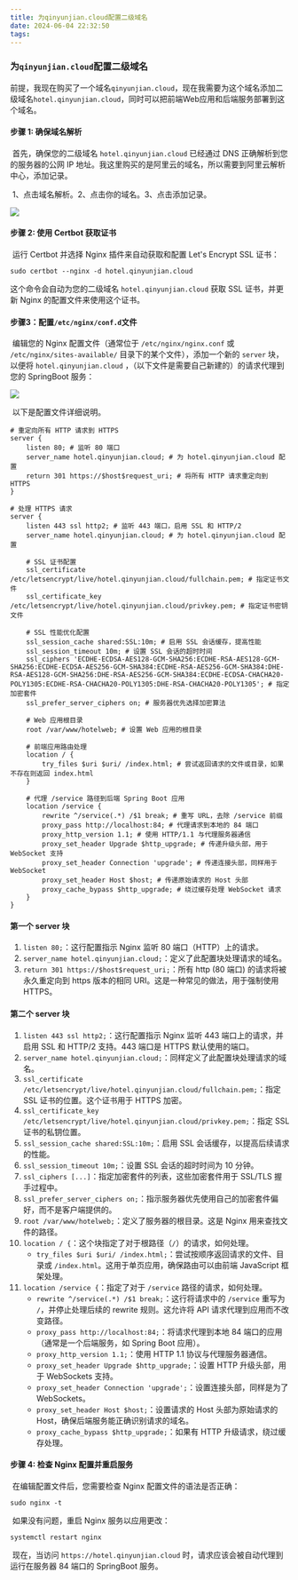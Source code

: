 ```yaml
---
title: 为qinyunjian.cloud配置二级域名
date: 2024-06-04 22:32:50
tags:
---
```

### 为`qinyunjian.cloud`配置二级域名

​	前提，我现在购买了一个域名`qinyunjian.cloud`，现在我需要为这个域名添加二级域名`hotel.qinyunjian.cloud`，同时可以把前端Web应用和后端服务部署到这个域名。

#### 步骤 1: 确保域名解析

​	首先，确保您的二级域名 `hotel.qinyunjian.cloud` 已经通过 DNS 正确解析到您的服务器的公网 IP 地址。我这里购买的是阿里云的域名，所以需要到阿里云解析中心，添加记录。

​	1、点击域名解析。2、点击你的域名。3、点击添加记录。

![](https://qinyunjian-1316017204.cos.ap-guangzhou.myqcloud.com/images/typora/image-20240226093320058.png)

#### 步骤 2: 使用 Certbot 获取证书

​	运行 Certbot 并选择 Nginx 插件来自动获取和配置 Let's Encrypt SSL 证书：

```shell
sudo certbot --nginx -d hotel.qinyunjian.cloud
```

这个命令会自动为您的二级域名 `hotel.qinyunjian.cloud` 获取 SSL 证书，并更新 Nginx 的配置文件来使用这个证书。

#### 步骤3：配置`/etc/nginx/conf.d`文件

​	编辑您的 Nginx 配置文件（通常位于 `/etc/nginx/nginx.conf` 或 `/etc/nginx/sites-available/` 目录下的某个文件），添加一个新的 `server` 块，以便将 `hotel.qinyunjian.cloud` ，（以下文件是需要自己新建的）的请求代理到您的 SpringBoot 服务：

![](https://qinyunjian-1316017204.cos.ap-guangzhou.myqcloud.com/images/typora/9132726f9a8ad29222730bed828cae8.png)

​	以下是配置文件详细说明。

```
# 重定向所有 HTTP 请求到 HTTPS
server {
    listen 80; # 监听 80 端口
    server_name hotel.qinyunjian.cloud; # 为 hotel.qinyunjian.cloud 配置
    return 301 https://$host$request_uri; # 将所有 HTTP 请求重定向到 HTTPS
}

# 处理 HTTPS 请求
server {
    listen 443 ssl http2; # 监听 443 端口，启用 SSL 和 HTTP/2
    server_name hotel.qinyunjian.cloud; # 为 hotel.qinyunjian.cloud 配置

    # SSL 证书配置
    ssl_certificate /etc/letsencrypt/live/hotel.qinyunjian.cloud/fullchain.pem; # 指定证书文件
    ssl_certificate_key /etc/letsencrypt/live/hotel.qinyunjian.cloud/privkey.pem; # 指定证书密钥文件

    # SSL 性能优化配置
    ssl_session_cache shared:SSL:10m; # 启用 SSL 会话缓存，提高性能
    ssl_session_timeout 10m; # 设置 SSL 会话的超时时间
    ssl_ciphers 'ECDHE-ECDSA-AES128-GCM-SHA256:ECDHE-RSA-AES128-GCM-SHA256:ECDHE-ECDSA-AES256-GCM-SHA384:ECDHE-RSA-AES256-GCM-SHA384:DHE-RSA-AES128-GCM-SHA256:DHE-RSA-AES256-GCM-SHA384:ECDHE-ECDSA-CHACHA20-POLY1305:ECDHE-RSA-CHACHA20-POLY1305:DHE-RSA-CHACHA20-POLY1305'; # 指定加密套件
    ssl_prefer_server_ciphers on; # 服务器优先选择加密算法

    # Web 应用根目录
    root /var/www/hotelweb; # 设置 Web 应用的根目录

    # 前端应用路由处理
    location / {
        try_files $uri $uri/ /index.html; # 尝试返回请求的文件或目录，如果不存在则返回 index.html
    }

    # 代理 /service 路径到后端 Spring Boot 应用
    location /service {
        rewrite ^/service(.*) /$1 break; # 重写 URL，去除 /service 前缀
        proxy_pass http://localhost:84; # 代理请求到本地的 84 端口
        proxy_http_version 1.1; # 使用 HTTP/1.1 与代理服务器通信
        proxy_set_header Upgrade $http_upgrade; # 传递升级头部，用于 WebSocket 支持
        proxy_set_header Connection 'upgrade'; # 传递连接头部，同样用于 WebSocket
        proxy_set_header Host $host; # 传递原始请求的 Host 头部
        proxy_cache_bypass $http_upgrade; # 绕过缓存处理 WebSocket 请求
    }
}
```

#### 第一个 server 块

1. `listen 80;`：这行配置指示 Nginx 监听 80 端口（HTTP）上的请求。
2. `server_name hotel.qinyunjian.cloud;`：定义了此配置块处理请求的域名。
3. `return 301 https://$host$request_uri;`：所有 http (80 端口) 的请求将被永久重定向到 https 版本的相同 URI。这是一种常见的做法，用于强制使用 HTTPS。

#### 第二个 server 块

1. `listen 443 ssl http2;`：这行配置指示 Nginx 监听 443 端口上的请求，并启用 SSL 和 HTTP/2 支持。443 端口是 HTTPS 默认使用的端口。
2. `server_name hotel.qinyunjian.cloud;`：同样定义了此配置块处理请求的域名。
3. `ssl_certificate /etc/letsencrypt/live/hotel.qinyunjian.cloud/fullchain.pem;`：指定 SSL 证书的位置。这个证书用于 HTTPS 加密。
4. `ssl_certificate_key /etc/letsencrypt/live/hotel.qinyunjian.cloud/privkey.pem;`：指定 SSL 证书的私钥位置。
5. `ssl_session_cache shared:SSL:10m;`：启用 SSL 会话缓存，以提高后续请求的性能。
6. `ssl_session_timeout 10m;`：设置 SSL 会话的超时时间为 10 分钟。
7. `ssl_ciphers [...]`：指定加密套件的列表，这些加密套件用于 SSL/TLS 握手过程中。
8. `ssl_prefer_server_ciphers on;`：指示服务器优先使用自己的加密套件偏好，而不是客户端提供的。
9. `root /var/www/hotelweb;`：定义了服务器的根目录。这是 Nginx 用来查找文件的路径。
10. `location / {`：这个块指定了对于根路径（`/`）的请求，如何处理。
    - `try_files $uri $uri/ /index.html;`：尝试按顺序返回请求的文件、目录或 `/index.html`。这用于单页应用，确保路由可以由前端 JavaScript 框架处理。
11. `location /service {`：指定了对于 `/service` 路径的请求，如何处理。
    - `rewrite ^/service(.*) /$1 break;`：这行将请求中的 `/service` 重写为 `/`，并停止处理后续的 rewrite 规则。这允许将 API 请求代理到应用而不改变路径。
    - `proxy_pass http://localhost:84;`：将请求代理到本地 84 端口的应用（通常是一个后端服务，如 Spring Boot 应用）。
    - `proxy_http_version 1.1;`：使用 HTTP 1.1 协议与代理服务器通信。
    - `proxy_set_header Upgrade $http_upgrade;`：设置 HTTP 升级头部，用于 WebSockets 支持。
    - `proxy_set_header Connection 'upgrade';`：设置连接头部，同样是为了 WebSockets。
    - `proxy_set_header Host $host;`：设置请求的 Host 头部为原始请求的 Host，确保后端服务能正确识别请求的域名。
    - `proxy_cache_bypass $http_upgrade;`：如果有 HTTP 升级请求，绕过缓存处理。

#### 步骤 4: 检查 Nginx 配置并重启服务

​	在编辑配置文件后，您需要检查 Nginx 配置文件的语法是否正确：

```
sudo nginx -t
```

​	如果没有问题，重启 Nginx 服务以应用更改：

```shell
systemctl restart nginx
```

​	现在，当访问 `https://hotel.qinyunjian.cloud` 时，请求应该会被自动代理到运行在服务器 84 端口的 SpringBoot 服务。

